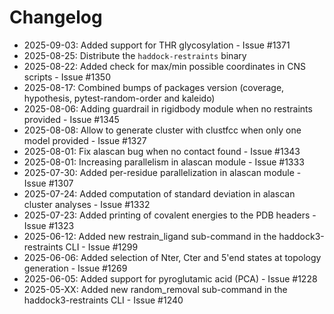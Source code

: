 # Changelog

- 2025-09-03: Added support for THR glycosylation - Issue #1371
- 2025-08-25: Distribute the `haddock-restraints` binary
- 2025-08-22: Added check for max/min possible coordinates in CNS scripts - Issue #1350
- 2025-08-17: Combined bumps of packages version (coverage, hypothesis, pytest-random-order and kaleido)
- 2025-08-06: Adding guardrail in rigidbody module when no restraints provided - Issue #1345
- 2025-08-08: Allow to generate cluster with clustfcc when only one model provided - Issue #1327
- 2025-08-01: Fix alascan bug when no contact found - Issue #1343
- 2025-08-01: Increasing parallelism in alascan module - Issue #1333
- 2025-07-30: Added per-residue parallelization in alascan module - Issue #1307
- 2025-07-24: Added computation of standard deviation in alascan cluster analyses - Issue #1332
- 2025-07-23: Added printing of covalent energies to the PDB headers - Issue #1323
- 2025-06-12: Added new restrain_ligand sub-command in the haddock3-restraints CLI - Issue #1299
- 2025-06-06: Added selection of Nter, Cter and 5'end states at topology generation - Issue #1269
- 2025-06-05: Added support for pyroglutamic acid (PCA) - Issue #1228
- 2025-05-XX: Added new random_removal sub-command in the haddock3-restraints CLI - Issue #1240
